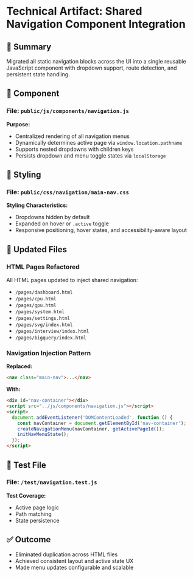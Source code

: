 # Technical Artifact: Shared Navigation Component Integration

## 📌 Summary

Migrated all static navigation blocks across the UI into a single reusable JavaScript component with dropdown support, route detection, and persistent state handling.

## 🧱 Component

### File: `public/js/components/navigation.js`

**Purpose:**
- Centralized rendering of all navigation menus
- Dynamically determines active page via `window.location.pathname`
- Supports nested dropdowns with children keys
- Persists dropdown and menu toggle states via `localStorage`

## 🎨 Styling

### File: `public/css/navigation/main-nav.css`

**Styling Characteristics:**
- Dropdowns hidden by default
- Expanded on hover or `.active` toggle
- Responsive positioning, hover states, and accessibility-aware layout

## 🔁 Updated Files

### HTML Pages Refactored

All HTML pages updated to inject shared navigation:
- `/pages/dashboard.html`
- `/pages/cpu.html`
- `/pages/gpu.html`
- `/pages/system.html`
- `/pages/settings.html`
- `/pages/svg/index.html`
- `/pages/interview/index.html`
- `/pages/bigquery/index.html`

### Navigation Injection Pattern

**Replaced:**
```html
<nav class="main-nav">...</nav>
```

**With:**
```html
<div id="nav-container"></div>
<script src="../js/components/navigation.js"></script>
<script>
  document.addEventListener('DOMContentLoaded', function () {
    const navContainer = document.getElementById('nav-container');
    createNavigationMenu(navContainer, getActivePageId());
    initNavMenuState();
  });
</script>
```

## 🧪 Test File

### File: `/test/navigation.test.js`

**Test Coverage:**
- Active page logic
- Path matching
- State persistence

## ✅ Outcome

- Eliminated duplication across HTML files
- Achieved consistent layout and active state UX
- Made menu updates configurable and scalable
